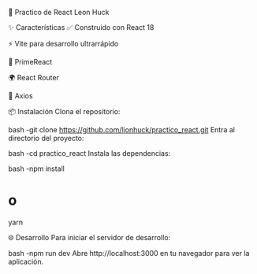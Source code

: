 🚀 Practico de React Leon Huck

✨ Características
✅ Construido con React 18

⚡ Vite para desarrollo ultrarrápido

🎨 PrimeReact

🌍 React Router

📡 Axios

📦 Instalación
Clona el repositorio:

bash
-git clone https://github.com/lionhuck/practico_react.git
Entra al directorio del proyecto:

bash
-cd practico_react
Instala las dependencias:

bash
-npm install
# o
yarn

🌐 Desarrollo
Para iniciar el servidor de desarrollo:

bash
-npm run dev
Abre http://localhost:3000 en tu navegador para ver la aplicación.
